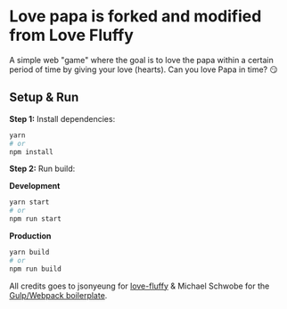 # Love papa is forked and modified from Love Fluffy

A simple web "game" where the goal is to love the papa within a certain period of time by giving your love (hearts). Can you love Papa in time? :smirk:

## Setup & Run

__Step 1:__ Install dependencies:

```sh
yarn
# or
npm install
```

__Step 2:__ Run build:

**Development**

```sh
yarn start
# or
npm run start
```

**Production**

```sh
yarn build
# or
npm run build
```

All credits goes to  jsonyeung for [love-fluffy](https://github.com/jsonyeung/love-fluffy) & Michael Schwobe for the [Gulp/Webpack boilerplate](https://github.com/michaelschwobe/static-site-gulp-webpack-boilerplate).
